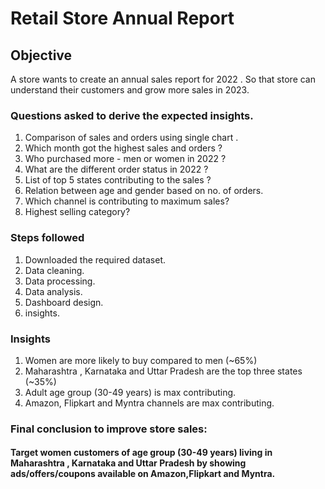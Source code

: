 # Retail Store Annual Report


## Objective 


A store wants to create an annual sales report for 2022 . So that store can understand their customers and grow more sales in 2023.


### Questions asked to derive the expected insights.

1. Comparison of sales and orders using single chart .
2. Which month got the highest sales and orders ?
3. Who purchased more - men or women in 2022 ?
4. What are the different order status in 2022 ?
5. List of top 5 states contributing to the sales ?
6. Relation between age and gender based on no. of orders.
7. Which channel is contributing to maximum sales?
8. Highest selling category?


### Steps followed 

1. Downloaded the required dataset.
2. Data cleaning.
3. Data processing.
4. Data analysis.
5. Dashboard design.
6. insights.


### Insights

1. Women are more likely to buy compared to men (~65%)
2. Maharashtra , Karnataka and Uttar Pradesh are the top three   states (~35%)
3. Adult age group (30-49 years) is max contributing.
4. Amazon, Flipkart and Myntra channels are max contributing.


### Final conclusion to improve store sales:

#### Target women customers of age group (30-49 years) living in Maharashtra , Karnataka and Uttar Pradesh by showing ads/offers/coupons available on Amazon,Flipkart and Myntra.







